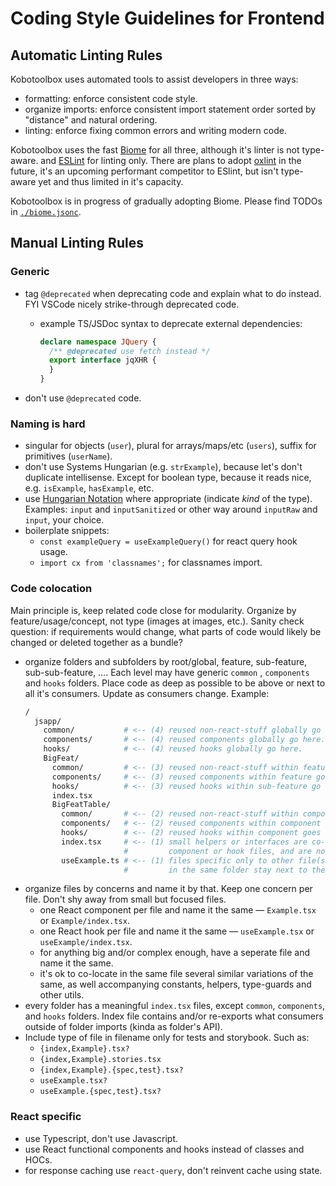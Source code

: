 Coding Style Guidelines for Frontend
=======================================




Automatic Linting Rules
---------------------------------------


Kobotoolbox uses automated tools to assist developers in three ways:
- formatting: enforce consistent code style.
- organize imports: enforce consistent import statement order sorted by "distance" and natural ordering.
- linting: enforce fixing common errors and writing modern code.

Kobotoolbox uses the fast [Biome](https://biomejs.dev/) for all three, although it's linter is not type-aware. and [ESLint](https://typescript-eslint.io/) for linting only. There are plans to adopt [oxlint](https://oxc.rs/docs/guide/usage/linter.html) in the future, it's an upcoming performant competitor to ESlint, but isn't type-aware yet and thus limited in it's capacity.

Kobotoolbox is in progress of gradually adopting Biome. Please find TODOs in [`./biome.jsonc`](./biome.jsonc).




Manual Linting Rules
---------------------------------------


### Generic

- tag `@deprecated` when deprecating code and explain what to do instead. FYI VSCode nicely strike-through deprecated code.
  - example TS/JSDoc syntax to deprecate external dependencies:
    ```ts
    declare namespace JQuery {
      /** @deprecated use fetch instead */
      export interface jqXHR {
      }
    }
    ```

- don't use `@deprecated` code.


### Naming is hard

- singular for objects (`user`), plural for arrays/maps/etc (`users`), suffix for primitives (`userName`).
- don't use Systems Hungarian (e.g. `strExample`), because let's don't duplicate intellisense. Except for boolean type, because it reads nice, e.g. `isExample`, `hasExample`, etc.
- use [Hungarian Notation](https://www.joelonsoftware.com/2005/05/11/making-wrong-code-look-wrong/) where appropriate (indicate *kind* of the type). Examples: `input` and `inputSanitized` or other way around `inputRaw` and `input`, your choice.
- boilerplate snippets:
  - `const exampleQuery = useExampleQuery()` for react query hook usage.
  - `import cx from 'classnames';` for classnames import.


### Code colocation

Main principle is, keep related code close for modularity. Organize by feature/usage/concept, not type (images at images, etc.). Sanity check question: if requirements would change, what parts of code would likely be changed or deleted together as a bundle?

- organize folders and subfolders by root/global, feature, sub-feature, sub-sub-feature, …. Each level may have generic `common` , `components` and `hooks` folders. Place code as deep as possible to be above or next to all it's consumers. Update as consumers change. Example:
  ```bash
  /
    jsapp/
      common/           # <-- (4) reused non-react-stuff globally go here.
      components/       # <-- (4) reused components globally go here.
      hooks/            # <-- (4) reused hooks globally go here.
      BigFeat/
        common/         # <-- (3) reused non-react-stuff within feature go here.
        components/     # <-- (3) reused components within feature go here.
        hooks/          # <-- (3) reused hooks within sub-feature go here.
        index.tsx
        BigFeatTable/
          common/       # <-- (2) reused non-react-stuff within component goes here.
          components/   # <-- (2) reused components within component goes here.
          hooks/        # <-- (2) reused hooks within component goes here.
          index.tsx     # <-- (1) small helpers or interfaces are co-located inside
                        #         component or hook files, and are not exported.
          useExample.ts # <-- (1) files specific only to other file(s)
                        #         in the same folder stay next to them.
  ```
- organize files by concerns and name it by that. Keep one concern per file. Don't shy away from small but focused files.
     - one React component per file and name it the same — `Example.tsx` or `Example/index.tsx`.
     - one React hook per file and name it the same — `useExample.tsx` or `useExample/index.tsx`.
     - for anything big and/or complex enough, have a seperate file and name it the same.
     - it's ok to co-locate in the same file several similar variations of the same, as well accompanying constants, helpers, type-guards and other utils.
- every folder has a meaningful `index.tsx` files, except `common`, `components`, and `hooks` folders. Index file contains and/or re-exports what consumers outside of folder imports (kinda as folder's API).
- Include type of file in filename only for tests and storybook. Such as:
    - `{index,Example}.tsx?`
    - `{index,Example}.stories.tsx`
    - `{index,Example}.{spec,test}.tsx?`
    - `useExample.tsx?`
    - `useExample.{spec,test}.tsx?`


### React specific

- use Typescript, don't use Javascript.
- use React functional components and hooks instead of classes and HOCs.
- for response caching use `react-query`, don't reinvent cache using state.

